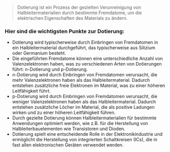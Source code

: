 >Dotierung ist ein Prozess der gezielten Verunreinigung von Halbleitermaterialien durch bestimmte Fremdatome, um die elektrischen Eigenschaften des Materials zu ändern. 

 ### Hier sind die wichtigsten Punkte zur Dotierung:
- Dotierung wird typischerweise durch Einbringen von Fremdatomen in ein Halbleitermaterial durchgeführt, das typischerweise aus Silizium oder Germanium besteht.
- Die eingeführten Fremdatome können eine unterschiedliche Anzahl von Valenzelektronen haben, was zu verschiedenen Arten von Dotierungen führt: n-Dotierung und p-Dotierung.
- n-Dotierung wird durch Einbringen von Fremdatomen verursacht, die mehr Valenzelektronen haben als das Halbleitermaterial. Dadurch entstehen zusätzliche freie Elektronen im Material, was zu einer höheren Leitfähigkeit führt.
- p-Dotierung wird durch Einbringen von Fremdatomen verursacht, die weniger Valenzelektronen haben als das Halbleitermaterial. Dadurch entstehen zusätzliche Löcher im Material, die als positive Ladungen wirken und zu einer höheren Leitfähigkeit führen.
- Durch gezielte Dotierung können Halbleitermaterialien für bestimmte Anwendungen optimiert werden, wie z.B. für die Herstellung von Halbleiterbauelementen wie Transistoren und Dioden.
- Dotierung spielt eine entscheidende Rolle in der Elektronikindustrie und ermöglicht die Herstellung von integrierten Schaltkreisen (ICs), die in fast allen elektronischen Geräten verwendet werden.